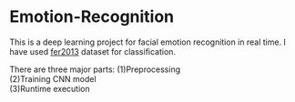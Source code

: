 # Emotion-Recognition
This is a deep learning project for facial emotion recognition in real time. I have used [fer2013](https://www.kaggle.com/c/challenges-in-representation-learning-facial-expression-recognition-challenge/data) dataset for classification.<p>
There are three major parts:
  (1)Preprocessing</br>
  (2)Training CNN model</br>
  (3)Runtime execution</br>
  
  

